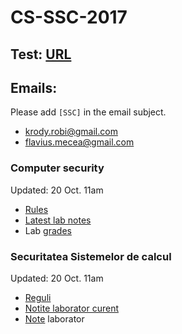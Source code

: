 # CS-SSC-2017

## Test: [URL](https://drive.google.com/open?id=1JXvDXak4lJuKKmLmVDCaA6dX4bw0WL07GVQR5jeoYb8)

## Emails:
Please add `[SSC]` in the email subject.
 * krody.robi@gmail.com
 * flavius.mecea@gmail.com

### Computer security 
Updated: 20 Oct. 11am

- [Rules](./Rules.md)
- [Latest lab notes](./materials/week-06.md) 
- Lab [grades](https://docs.google.com/spreadsheets/d/1QIXVsl0xkdBPtROjmkI7Fu-8IuidCkD3Ni_2N5Vr_us/edit?usp=sharing)

### Securitatea Sistemelor de calcul
Updated: 20 Oct. 11am

- [Reguli](./Reguli.md)
- [Notite laborator curent](./materials/week-06.md)
- [Note](https://docs.google.com/spreadsheets/d/1QIXVsl0xkdBPtROjmkI7Fu-8IuidCkD3Ni_2N5Vr_us/edit?usp=sharing) laborator
